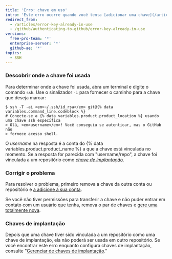 ```yaml
---
title: 'Erro: chave em uso'
intro: 'Este erro ocorre quando você tenta [adicionar uma chave](/articles/adding-a-new-ssh-key-to-your-github-account) que já foi adicionada a outra conta ou repositório.'
redirect_from:
  - /articles/error-key-already-in-use
  - /github/authenticating-to-github/error-key-already-in-use
versions:
  free-pro-team: '*'
  enterprise-server: '*'
  github-ae: '*'
topics:
  - SSH
---
```


### Descobrir onde a chave foi usada

Para determinar onde a chave foi usada, abra um terminal e digite o comando `ssh`. Use o sinalizador `-i` para fornecer o caminho para a chave que deseja marcar:

```shell
$ ssh -T -ai <em>~/.ssh/id_rsa</em> git@{% data variables.command_line.codeblock %}
# Conecte-se a {% data variables.product.product_location %} usando uma chave ssh específica
> Olá, <em>username</em>! Você conseguiu se autenticar, mas o GitHub não
> fornece acesso shell.
```

O *username* na resposta é a conta do {% data variables.product.product_name %} a que a chave está vinculada no momento. Se a resposta for parecida com "username/repo", a chave foi vinculada a um repositório como [*chave de implantação*](/guides/managing-deploy-keys#deploy-keys).

### Corrigir o problema

Para resolver o problema, primeiro remova a chave da outra conta ou repositório e [a adicione à sua conta](/articles/adding-a-new-ssh-key-to-your-github-account).

Se você não tiver permissões para transferir a chave e não puder entrar em contato com um usuário que tenha, remova o par de chaves e [gere uma totalmente nova](/articles/generating-a-new-ssh-key-and-adding-it-to-the-ssh-agent).

### Chaves de implantação

Depois que uma chave tiver sido vinculada a um repositório como uma chave de implantação, ela não poderá ser usada em outro repositório.  Se você encontrar este erro enquanto configura chaves de implantação, consulte "[Gerenciar de chaves de implantação](/guides/managing-deploy-keys)."
